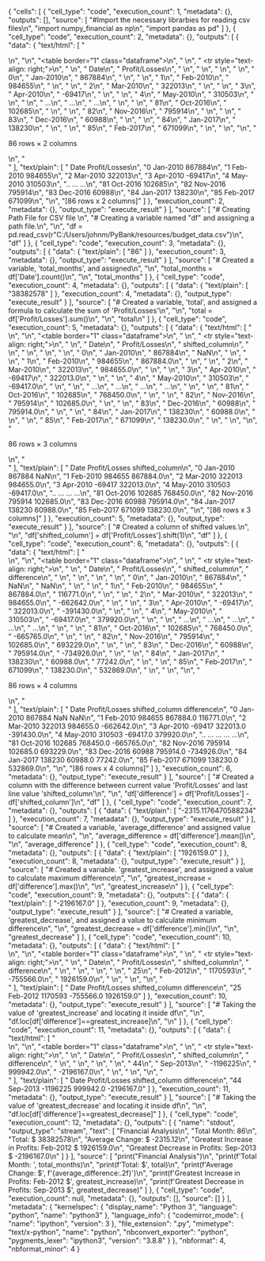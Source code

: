 {
 "cells": [
  {
   "cell_type": "code",
   "execution_count": 1,
   "metadata": {},
   "outputs": [],
   "source": [
    "#Import the necessary librarbies for reading csv files\n",
    "import numpy_financial as np\n",
    "import pandas as pd"
   ]
  },
  {
   "cell_type": "code",
   "execution_count": 2,
   "metadata": {},
   "outputs": [
    {
     "data": {
      "text/html": [
       "<div>\n",
       "<style scoped>\n",
       "    .dataframe tbody tr th:only-of-type {\n",
       "        vertical-align: middle;\n",
       "    }\n",
       "\n",
       "    .dataframe tbody tr th {\n",
       "        vertical-align: top;\n",
       "    }\n",
       "\n",
       "    .dataframe thead th {\n",
       "        text-align: right;\n",
       "    }\n",
       "</style>\n",
       "<table border=\"1\" class=\"dataframe\">\n",
       "  <thead>\n",
       "    <tr style=\"text-align: right;\">\n",
       "      <th></th>\n",
       "      <th>Date</th>\n",
       "      <th>Profit/Losses</th>\n",
       "    </tr>\n",
       "  </thead>\n",
       "  <tbody>\n",
       "    <tr>\n",
       "      <th>0</th>\n",
       "      <td>Jan-2010</td>\n",
       "      <td>867884</td>\n",
       "    </tr>\n",
       "    <tr>\n",
       "      <th>1</th>\n",
       "      <td>Feb-2010</td>\n",
       "      <td>984655</td>\n",
       "    </tr>\n",
       "    <tr>\n",
       "      <th>2</th>\n",
       "      <td>Mar-2010</td>\n",
       "      <td>322013</td>\n",
       "    </tr>\n",
       "    <tr>\n",
       "      <th>3</th>\n",
       "      <td>Apr-2010</td>\n",
       "      <td>-69417</td>\n",
       "    </tr>\n",
       "    <tr>\n",
       "      <th>4</th>\n",
       "      <td>May-2010</td>\n",
       "      <td>310503</td>\n",
       "    </tr>\n",
       "    <tr>\n",
       "      <th>...</th>\n",
       "      <td>...</td>\n",
       "      <td>...</td>\n",
       "    </tr>\n",
       "    <tr>\n",
       "      <th>81</th>\n",
       "      <td>Oct-2016</td>\n",
       "      <td>102685</td>\n",
       "    </tr>\n",
       "    <tr>\n",
       "      <th>82</th>\n",
       "      <td>Nov-2016</td>\n",
       "      <td>795914</td>\n",
       "    </tr>\n",
       "    <tr>\n",
       "      <th>83</th>\n",
       "      <td>Dec-2016</td>\n",
       "      <td>60988</td>\n",
       "    </tr>\n",
       "    <tr>\n",
       "      <th>84</th>\n",
       "      <td>Jan-2017</td>\n",
       "      <td>138230</td>\n",
       "    </tr>\n",
       "    <tr>\n",
       "      <th>85</th>\n",
       "      <td>Feb-2017</td>\n",
       "      <td>671099</td>\n",
       "    </tr>\n",
       "  </tbody>\n",
       "</table>\n",
       "<p>86 rows × 2 columns</p>\n",
       "</div>"
      ],
      "text/plain": [
       "        Date  Profit/Losses\n",
       "0   Jan-2010         867884\n",
       "1   Feb-2010         984655\n",
       "2   Mar-2010         322013\n",
       "3   Apr-2010         -69417\n",
       "4   May-2010         310503\n",
       "..       ...            ...\n",
       "81  Oct-2016         102685\n",
       "82  Nov-2016         795914\n",
       "83  Dec-2016          60988\n",
       "84  Jan-2017         138230\n",
       "85  Feb-2017         671099\n",
       "\n",
       "[86 rows x 2 columns]"
      ]
     },
     "execution_count": 2,
     "metadata": {},
     "output_type": "execute_result"
    }
   ],
   "source": [
    "# Creating Path File for CSV file \n",
    "# Creating a variable named \"df\" and assigning a path file.\n",
    "\n",
    "df = pd.read_csv(r\"C:/Users/johnm/PyBank/resources/budget_data.csv\")\n",
    "df"
   ]
  },
  {
   "cell_type": "code",
   "execution_count": 3,
   "metadata": {},
   "outputs": [
    {
     "data": {
      "text/plain": [
       "86"
      ]
     },
     "execution_count": 3,
     "metadata": {},
     "output_type": "execute_result"
    }
   ],
   "source": [
    "# Created a variable, 'total_months', and assigned\n",
    "\n",
    "total_months = df['Date'].count()\n",
    "\n",
    "total_months"
   ]
  },
  {
   "cell_type": "code",
   "execution_count": 4,
   "metadata": {},
   "outputs": [
    {
     "data": {
      "text/plain": [
       "38382578"
      ]
     },
     "execution_count": 4,
     "metadata": {},
     "output_type": "execute_result"
    }
   ],
   "source": [
    "# Created a variable, 'total', and assigned a formula to calculate the sum of 'Profit/Losses'\n",
    "\n",
    "total = df['Profit/Losses'].sum()\n",
    "\n",
    "total\n"
   ]
  },
  {
   "cell_type": "code",
   "execution_count": 5,
   "metadata": {},
   "outputs": [
    {
     "data": {
      "text/html": [
       "<div>\n",
       "<style scoped>\n",
       "    .dataframe tbody tr th:only-of-type {\n",
       "        vertical-align: middle;\n",
       "    }\n",
       "\n",
       "    .dataframe tbody tr th {\n",
       "        vertical-align: top;\n",
       "    }\n",
       "\n",
       "    .dataframe thead th {\n",
       "        text-align: right;\n",
       "    }\n",
       "</style>\n",
       "<table border=\"1\" class=\"dataframe\">\n",
       "  <thead>\n",
       "    <tr style=\"text-align: right;\">\n",
       "      <th></th>\n",
       "      <th>Date</th>\n",
       "      <th>Profit/Losses</th>\n",
       "      <th>shifted_column</th>\n",
       "    </tr>\n",
       "  </thead>\n",
       "  <tbody>\n",
       "    <tr>\n",
       "      <th>0</th>\n",
       "      <td>Jan-2010</td>\n",
       "      <td>867884</td>\n",
       "      <td>NaN</td>\n",
       "    </tr>\n",
       "    <tr>\n",
       "      <th>1</th>\n",
       "      <td>Feb-2010</td>\n",
       "      <td>984655</td>\n",
       "      <td>867884.0</td>\n",
       "    </tr>\n",
       "    <tr>\n",
       "      <th>2</th>\n",
       "      <td>Mar-2010</td>\n",
       "      <td>322013</td>\n",
       "      <td>984655.0</td>\n",
       "    </tr>\n",
       "    <tr>\n",
       "      <th>3</th>\n",
       "      <td>Apr-2010</td>\n",
       "      <td>-69417</td>\n",
       "      <td>322013.0</td>\n",
       "    </tr>\n",
       "    <tr>\n",
       "      <th>4</th>\n",
       "      <td>May-2010</td>\n",
       "      <td>310503</td>\n",
       "      <td>-69417.0</td>\n",
       "    </tr>\n",
       "    <tr>\n",
       "      <th>...</th>\n",
       "      <td>...</td>\n",
       "      <td>...</td>\n",
       "      <td>...</td>\n",
       "    </tr>\n",
       "    <tr>\n",
       "      <th>81</th>\n",
       "      <td>Oct-2016</td>\n",
       "      <td>102685</td>\n",
       "      <td>768450.0</td>\n",
       "    </tr>\n",
       "    <tr>\n",
       "      <th>82</th>\n",
       "      <td>Nov-2016</td>\n",
       "      <td>795914</td>\n",
       "      <td>102685.0</td>\n",
       "    </tr>\n",
       "    <tr>\n",
       "      <th>83</th>\n",
       "      <td>Dec-2016</td>\n",
       "      <td>60988</td>\n",
       "      <td>795914.0</td>\n",
       "    </tr>\n",
       "    <tr>\n",
       "      <th>84</th>\n",
       "      <td>Jan-2017</td>\n",
       "      <td>138230</td>\n",
       "      <td>60988.0</td>\n",
       "    </tr>\n",
       "    <tr>\n",
       "      <th>85</th>\n",
       "      <td>Feb-2017</td>\n",
       "      <td>671099</td>\n",
       "      <td>138230.0</td>\n",
       "    </tr>\n",
       "  </tbody>\n",
       "</table>\n",
       "<p>86 rows × 3 columns</p>\n",
       "</div>"
      ],
      "text/plain": [
       "        Date  Profit/Losses  shifted_column\n",
       "0   Jan-2010         867884             NaN\n",
       "1   Feb-2010         984655        867884.0\n",
       "2   Mar-2010         322013        984655.0\n",
       "3   Apr-2010         -69417        322013.0\n",
       "4   May-2010         310503        -69417.0\n",
       "..       ...            ...             ...\n",
       "81  Oct-2016         102685        768450.0\n",
       "82  Nov-2016         795914        102685.0\n",
       "83  Dec-2016          60988        795914.0\n",
       "84  Jan-2017         138230         60988.0\n",
       "85  Feb-2017         671099        138230.0\n",
       "\n",
       "[86 rows x 3 columns]"
      ]
     },
     "execution_count": 5,
     "metadata": {},
     "output_type": "execute_result"
    }
   ],
   "source": [
    "# Created a column of shifted values.\n",
    "\n",
    "df['shifted_column'] = df['Profit/Losses'].shift(1)\n",
    "df"
   ]
  },
  {
   "cell_type": "code",
   "execution_count": 6,
   "metadata": {},
   "outputs": [
    {
     "data": {
      "text/html": [
       "<div>\n",
       "<style scoped>\n",
       "    .dataframe tbody tr th:only-of-type {\n",
       "        vertical-align: middle;\n",
       "    }\n",
       "\n",
       "    .dataframe tbody tr th {\n",
       "        vertical-align: top;\n",
       "    }\n",
       "\n",
       "    .dataframe thead th {\n",
       "        text-align: right;\n",
       "    }\n",
       "</style>\n",
       "<table border=\"1\" class=\"dataframe\">\n",
       "  <thead>\n",
       "    <tr style=\"text-align: right;\">\n",
       "      <th></th>\n",
       "      <th>Date</th>\n",
       "      <th>Profit/Losses</th>\n",
       "      <th>shifted_column</th>\n",
       "      <th>difference</th>\n",
       "    </tr>\n",
       "  </thead>\n",
       "  <tbody>\n",
       "    <tr>\n",
       "      <th>0</th>\n",
       "      <td>Jan-2010</td>\n",
       "      <td>867884</td>\n",
       "      <td>NaN</td>\n",
       "      <td>NaN</td>\n",
       "    </tr>\n",
       "    <tr>\n",
       "      <th>1</th>\n",
       "      <td>Feb-2010</td>\n",
       "      <td>984655</td>\n",
       "      <td>867884.0</td>\n",
       "      <td>116771.0</td>\n",
       "    </tr>\n",
       "    <tr>\n",
       "      <th>2</th>\n",
       "      <td>Mar-2010</td>\n",
       "      <td>322013</td>\n",
       "      <td>984655.0</td>\n",
       "      <td>-662642.0</td>\n",
       "    </tr>\n",
       "    <tr>\n",
       "      <th>3</th>\n",
       "      <td>Apr-2010</td>\n",
       "      <td>-69417</td>\n",
       "      <td>322013.0</td>\n",
       "      <td>-391430.0</td>\n",
       "    </tr>\n",
       "    <tr>\n",
       "      <th>4</th>\n",
       "      <td>May-2010</td>\n",
       "      <td>310503</td>\n",
       "      <td>-69417.0</td>\n",
       "      <td>379920.0</td>\n",
       "    </tr>\n",
       "    <tr>\n",
       "      <th>...</th>\n",
       "      <td>...</td>\n",
       "      <td>...</td>\n",
       "      <td>...</td>\n",
       "      <td>...</td>\n",
       "    </tr>\n",
       "    <tr>\n",
       "      <th>81</th>\n",
       "      <td>Oct-2016</td>\n",
       "      <td>102685</td>\n",
       "      <td>768450.0</td>\n",
       "      <td>-665765.0</td>\n",
       "    </tr>\n",
       "    <tr>\n",
       "      <th>82</th>\n",
       "      <td>Nov-2016</td>\n",
       "      <td>795914</td>\n",
       "      <td>102685.0</td>\n",
       "      <td>693229.0</td>\n",
       "    </tr>\n",
       "    <tr>\n",
       "      <th>83</th>\n",
       "      <td>Dec-2016</td>\n",
       "      <td>60988</td>\n",
       "      <td>795914.0</td>\n",
       "      <td>-734926.0</td>\n",
       "    </tr>\n",
       "    <tr>\n",
       "      <th>84</th>\n",
       "      <td>Jan-2017</td>\n",
       "      <td>138230</td>\n",
       "      <td>60988.0</td>\n",
       "      <td>77242.0</td>\n",
       "    </tr>\n",
       "    <tr>\n",
       "      <th>85</th>\n",
       "      <td>Feb-2017</td>\n",
       "      <td>671099</td>\n",
       "      <td>138230.0</td>\n",
       "      <td>532869.0</td>\n",
       "    </tr>\n",
       "  </tbody>\n",
       "</table>\n",
       "<p>86 rows × 4 columns</p>\n",
       "</div>"
      ],
      "text/plain": [
       "        Date  Profit/Losses  shifted_column  difference\n",
       "0   Jan-2010         867884             NaN         NaN\n",
       "1   Feb-2010         984655        867884.0    116771.0\n",
       "2   Mar-2010         322013        984655.0   -662642.0\n",
       "3   Apr-2010         -69417        322013.0   -391430.0\n",
       "4   May-2010         310503        -69417.0    379920.0\n",
       "..       ...            ...             ...         ...\n",
       "81  Oct-2016         102685        768450.0   -665765.0\n",
       "82  Nov-2016         795914        102685.0    693229.0\n",
       "83  Dec-2016          60988        795914.0   -734926.0\n",
       "84  Jan-2017         138230         60988.0     77242.0\n",
       "85  Feb-2017         671099        138230.0    532869.0\n",
       "\n",
       "[86 rows x 4 columns]"
      ]
     },
     "execution_count": 6,
     "metadata": {},
     "output_type": "execute_result"
    }
   ],
   "source": [
    "# Created a column with the difference between current value 'Profit/Losses' and last line value 'shifted_column'\n",
    "\n",
    "df['difference'] = df['Profit/Losses'] - df['shifted_column']\n",
    "df"
   ]
  },
  {
   "cell_type": "code",
   "execution_count": 7,
   "metadata": {},
   "outputs": [
    {
     "data": {
      "text/plain": [
       "-2315.1176470588234"
      ]
     },
     "execution_count": 7,
     "metadata": {},
     "output_type": "execute_result"
    }
   ],
   "source": [
    "# Created a variable, 'average_difference' and assigned value to calculate mean\n",
    "\n",
    "average_difference = df['difference'].mean()\n",
    "\n",
    "average_difference"
   ]
  },
  {
   "cell_type": "code",
   "execution_count": 8,
   "metadata": {},
   "outputs": [
    {
     "data": {
      "text/plain": [
       "1926159.0"
      ]
     },
     "execution_count": 8,
     "metadata": {},
     "output_type": "execute_result"
    }
   ],
   "source": [
    "# Created a variable. 'greatest_increase', and assigned a value to calculate maximum difference\n",
    "\n",
    "greatest_increase = df['difference'].max()\n",
    "\n",
    "greatest_increase\n"
   ]
  },
  {
   "cell_type": "code",
   "execution_count": 9,
   "metadata": {},
   "outputs": [
    {
     "data": {
      "text/plain": [
       "-2196167.0"
      ]
     },
     "execution_count": 9,
     "metadata": {},
     "output_type": "execute_result"
    }
   ],
   "source": [
    "# Created a variable, 'greatest_decrease', and assigned a value to calculate minimum difference\n",
    "\n",
    "greatest_decrease = df['difference'].min()\n",
    "\n",
    "greatest_decrease"
   ]
  },
  {
   "cell_type": "code",
   "execution_count": 10,
   "metadata": {},
   "outputs": [
    {
     "data": {
      "text/html": [
       "<div>\n",
       "<style scoped>\n",
       "    .dataframe tbody tr th:only-of-type {\n",
       "        vertical-align: middle;\n",
       "    }\n",
       "\n",
       "    .dataframe tbody tr th {\n",
       "        vertical-align: top;\n",
       "    }\n",
       "\n",
       "    .dataframe thead th {\n",
       "        text-align: right;\n",
       "    }\n",
       "</style>\n",
       "<table border=\"1\" class=\"dataframe\">\n",
       "  <thead>\n",
       "    <tr style=\"text-align: right;\">\n",
       "      <th></th>\n",
       "      <th>Date</th>\n",
       "      <th>Profit/Losses</th>\n",
       "      <th>shifted_column</th>\n",
       "      <th>difference</th>\n",
       "    </tr>\n",
       "  </thead>\n",
       "  <tbody>\n",
       "    <tr>\n",
       "      <th>25</th>\n",
       "      <td>Feb-2012</td>\n",
       "      <td>1170593</td>\n",
       "      <td>-755566.0</td>\n",
       "      <td>1926159.0</td>\n",
       "    </tr>\n",
       "  </tbody>\n",
       "</table>\n",
       "</div>"
      ],
      "text/plain": [
       "        Date  Profit/Losses  shifted_column  difference\n",
       "25  Feb-2012        1170593       -755566.0   1926159.0"
      ]
     },
     "execution_count": 10,
     "metadata": {},
     "output_type": "execute_result"
    }
   ],
   "source": [
    "# Taking the value of 'greatest_increase' and locating it inside df\n",
    "\n",
    "df.loc[df['difference']==greatest_increase]\n",
    "\n"
   ]
  },
  {
   "cell_type": "code",
   "execution_count": 11,
   "metadata": {},
   "outputs": [
    {
     "data": {
      "text/html": [
       "<div>\n",
       "<style scoped>\n",
       "    .dataframe tbody tr th:only-of-type {\n",
       "        vertical-align: middle;\n",
       "    }\n",
       "\n",
       "    .dataframe tbody tr th {\n",
       "        vertical-align: top;\n",
       "    }\n",
       "\n",
       "    .dataframe thead th {\n",
       "        text-align: right;\n",
       "    }\n",
       "</style>\n",
       "<table border=\"1\" class=\"dataframe\">\n",
       "  <thead>\n",
       "    <tr style=\"text-align: right;\">\n",
       "      <th></th>\n",
       "      <th>Date</th>\n",
       "      <th>Profit/Losses</th>\n",
       "      <th>shifted_column</th>\n",
       "      <th>difference</th>\n",
       "    </tr>\n",
       "  </thead>\n",
       "  <tbody>\n",
       "    <tr>\n",
       "      <th>44</th>\n",
       "      <td>Sep-2013</td>\n",
       "      <td>-1196225</td>\n",
       "      <td>999942.0</td>\n",
       "      <td>-2196167.0</td>\n",
       "    </tr>\n",
       "  </tbody>\n",
       "</table>\n",
       "</div>"
      ],
      "text/plain": [
       "        Date  Profit/Losses  shifted_column  difference\n",
       "44  Sep-2013       -1196225        999942.0  -2196167.0"
      ]
     },
     "execution_count": 11,
     "metadata": {},
     "output_type": "execute_result"
    }
   ],
   "source": [
    "# Taking the value of 'greatest_decrease' and locating it inside df\n",
    "\n",
    "df.loc[df['difference']==greatest_decrease]"
   ]
  },
  {
   "cell_type": "code",
   "execution_count": 12,
   "metadata": {},
   "outputs": [
    {
     "name": "stdout",
     "output_type": "stream",
     "text": [
      "Financial Analysis\n",
      "Total Month:  86\n",
      "Total: $ 38382578\n",
      "Average Change: $ -2315.12\n",
      "Greatest Increase in Profits: Feb-2012 $ 1926159.0\n",
      "Greatest Decrease in Profits: Sep-2013 $ -2196167.0\n"
     ]
    }
   ],
   "source": [
    "print(\"Financial Analysis\")\n",
    "print(f'Total Month: ', total_months)\n",
    "print(f'Total: $', total)\n",
    "print(f'Average Change: $', f'{average_difference:.2f}')\n",
    "print(f'Greatest Increase in Profits: Feb-2012 $', greatest_increase)\n",
    "print(f'Greatest Decrease in Profits: Sep-2013 $', greatest_decrease)"
   ]
  },
  {
   "cell_type": "code",
   "execution_count": null,
   "metadata": {},
   "outputs": [],
   "source": []
  }
 ],
 "metadata": {
  "kernelspec": {
   "display_name": "Python 3",
   "language": "python",
   "name": "python3"
  },
  "language_info": {
   "codemirror_mode": {
    "name": "ipython",
    "version": 3
   },
   "file_extension": ".py",
   "mimetype": "text/x-python",
   "name": "python",
   "nbconvert_exporter": "python",
   "pygments_lexer": "ipython3",
   "version": "3.8.8"
  }
 },
 "nbformat": 4,
 "nbformat_minor": 4
}
